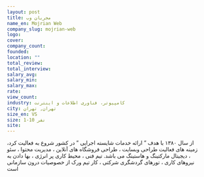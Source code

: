```yaml
---
layout: post
title: مجریان وب
name_en: Mojrian Web
company_slug: mojrian-web
logo: 
cover: 
company_count:
founded:
location: ""
total_review: 
total_interview: 
salary_avg: 
salary_min: 
salary_max: 
rate: 
view_count: 
industry: کامپیوتر، فناوری اطلاعات و اینترنت
city: تهران, تهران
size_en: VS
size: 1-10 نفر
site: 
---
```


از سال ۱۳۸۰ با هدف ” ارائه خدمات شایسته اجرایی ” در کشور شروع به فعالیت کرد، زمینه های فعالیت طراحی وبسایت ، طراحی فروشگاه های آنلاین ، مدیریت محتوا ، سئو ، دیجیتال مارکتینگ و هاستینگ می باشد. تیم فنی ، محیط کاری پر انرژی ، بها دادن به نیروهای کاری ، تورهای گردشگری شرکتی ، کار تیم ورک از خصوصیات درون سازمانی است
